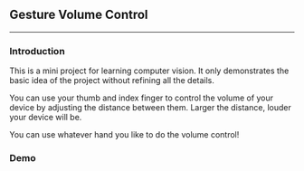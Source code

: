 ## Gesture Volume Control

---
### Introduction
This is a mini project for learning computer vision. It only demonstrates the basic idea of the project without refining all the details.

You can use your thumb and index finger to control the volume of your device by adjusting the distance between them. Larger the distance, louder your device will be.

You can use whatever hand you like to do the volume control!
### Demo
